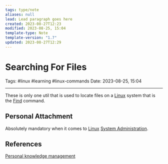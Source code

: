 ```yaml
---
tags: type/note
aliases: null
lead: Lead paragraph goes here
created: 2023-08-27T12:23
modified: 2023-08-25, 15:04
template-type: Note
template-version: "1.7"
updated: 2023-08-27T12:29
---
```


# Searching For Files

Tags: #linux #learning #linux-commands
Date: 2023-08-25, 15:04

---

These is only one util that is used to locate files on a [Linux](Linux.md) system that is the [Find](Find.md) command.  

## Personal Attachment

Absolutely mandatory when it comes to [Linux](Linux.md) [System Administration](System%20Administration). 

## References

[Personal knowledge management](Personal%20knowledge%20management.md)
